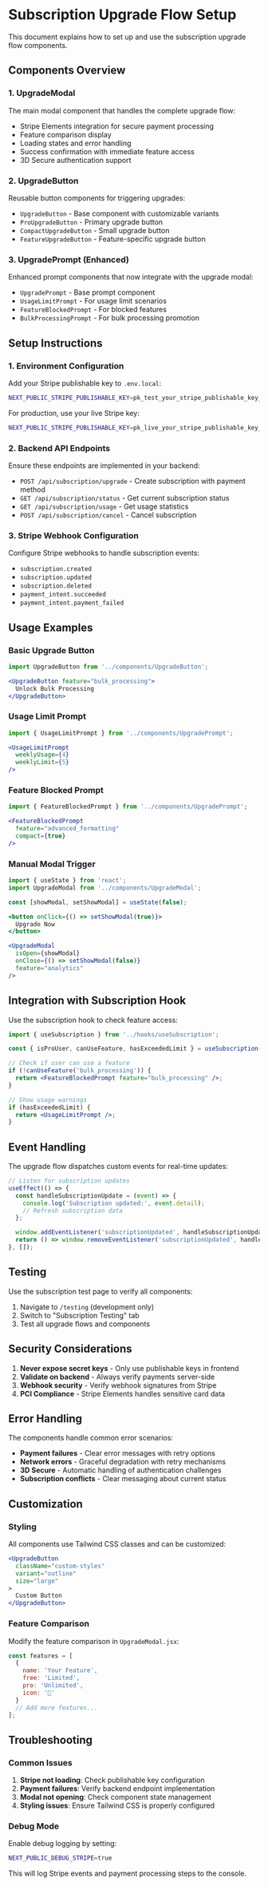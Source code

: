 # Subscription Upgrade Flow Setup

This document explains how to set up and use the subscription upgrade flow components.

## Components Overview

### 1. UpgradeModal
The main modal component that handles the complete upgrade flow:
- Stripe Elements integration for secure payment processing
- Feature comparison display
- Loading states and error handling
- Success confirmation with immediate feature access
- 3D Secure authentication support

### 2. UpgradeButton
Reusable button components for triggering upgrades:
- `UpgradeButton` - Base component with customizable variants
- `ProUpgradeButton` - Primary upgrade button
- `CompactUpgradeButton` - Small upgrade button
- `FeatureUpgradeButton` - Feature-specific upgrade button

### 3. UpgradePrompt (Enhanced)
Enhanced prompt components that now integrate with the upgrade modal:
- `UpgradePrompt` - Base prompt component
- `UsageLimitPrompt` - For usage limit scenarios
- `FeatureBlockedPrompt` - For blocked features
- `BulkProcessingPrompt` - For bulk processing promotion

## Setup Instructions

### 1. Environment Configuration

Add your Stripe publishable key to `.env.local`:

```bash
NEXT_PUBLIC_STRIPE_PUBLISHABLE_KEY=pk_test_your_stripe_publishable_key_here
```

For production, use your live Stripe key:
```bash
NEXT_PUBLIC_STRIPE_PUBLISHABLE_KEY=pk_live_your_stripe_publishable_key_here
```

### 2. Backend API Endpoints

Ensure these endpoints are implemented in your backend:

- `POST /api/subscription/upgrade` - Create subscription with payment method
- `GET /api/subscription/status` - Get current subscription status
- `GET /api/subscription/usage` - Get usage statistics
- `POST /api/subscription/cancel` - Cancel subscription

### 3. Stripe Webhook Configuration

Configure Stripe webhooks to handle subscription events:
- `subscription.created`
- `subscription.updated` 
- `subscription.deleted`
- `payment_intent.succeeded`
- `payment_intent.payment_failed`

## Usage Examples

### Basic Upgrade Button
```jsx
import UpgradeButton from '../components/UpgradeButton';

<UpgradeButton feature="bulk_processing">
  Unlock Bulk Processing
</UpgradeButton>
```

### Usage Limit Prompt
```jsx
import { UsageLimitPrompt } from '../components/UpgradePrompt';

<UsageLimitPrompt 
  weeklyUsage={4} 
  weeklyLimit={5} 
/>
```

### Feature Blocked Prompt
```jsx
import { FeatureBlockedPrompt } from '../components/UpgradePrompt';

<FeatureBlockedPrompt 
  feature="advanced_formatting"
  compact={true}
/>
```

### Manual Modal Trigger
```jsx
import { useState } from 'react';
import UpgradeModal from '../components/UpgradeModal';

const [showModal, setShowModal] = useState(false);

<button onClick={() => setShowModal(true)}>
  Upgrade Now
</button>

<UpgradeModal
  isOpen={showModal}
  onClose={() => setShowModal(false)}
  feature="analytics"
/>
```

## Integration with Subscription Hook

Use the subscription hook to check feature access:

```jsx
import { useSubscription } from '../hooks/useSubscription';

const { isProUser, canUseFeature, hasExceededLimit } = useSubscription();

// Check if user can use a feature
if (!canUseFeature('bulk_processing')) {
  return <FeatureBlockedPrompt feature="bulk_processing" />;
}

// Show usage warnings
if (hasExceededLimit) {
  return <UsageLimitPrompt />;
}
```

## Event Handling

The upgrade flow dispatches custom events for real-time updates:

```jsx
// Listen for subscription updates
useEffect(() => {
  const handleSubscriptionUpdate = (event) => {
    console.log('Subscription updated:', event.detail);
    // Refresh subscription data
  };

  window.addEventListener('subscriptionUpdated', handleSubscriptionUpdate);
  return () => window.removeEventListener('subscriptionUpdated', handleSubscriptionUpdate);
}, []);
```

## Testing

Use the subscription test page to verify all components:

1. Navigate to `/testing` (development only)
2. Switch to "Subscription Testing" tab
3. Test all upgrade flows and components

## Security Considerations

1. **Never expose secret keys** - Only use publishable keys in frontend
2. **Validate on backend** - Always verify payments server-side
3. **Webhook security** - Verify webhook signatures from Stripe
4. **PCI Compliance** - Stripe Elements handles sensitive card data

## Error Handling

The components handle common error scenarios:

- **Payment failures** - Clear error messages with retry options
- **Network errors** - Graceful degradation with retry mechanisms
- **3D Secure** - Automatic handling of authentication challenges
- **Subscription conflicts** - Clear messaging about current status

## Customization

### Styling
All components use Tailwind CSS classes and can be customized:

```jsx
<UpgradeButton 
  className="custom-styles"
  variant="outline"
  size="large"
>
  Custom Button
</UpgradeButton>
```

### Feature Comparison
Modify the feature comparison in `UpgradeModal.jsx`:

```jsx
const features = [
  {
    name: 'Your Feature',
    free: 'Limited',
    pro: 'Unlimited',
    icon: '🚀'
  }
  // Add more features...
];
```

## Troubleshooting

### Common Issues

1. **Stripe not loading**: Check publishable key configuration
2. **Payment failures**: Verify backend endpoint implementation
3. **Modal not opening**: Check component state management
4. **Styling issues**: Ensure Tailwind CSS is properly configured

### Debug Mode

Enable debug logging by setting:
```bash
NEXT_PUBLIC_DEBUG_STRIPE=true
```

This will log Stripe events and payment processing steps to the console.